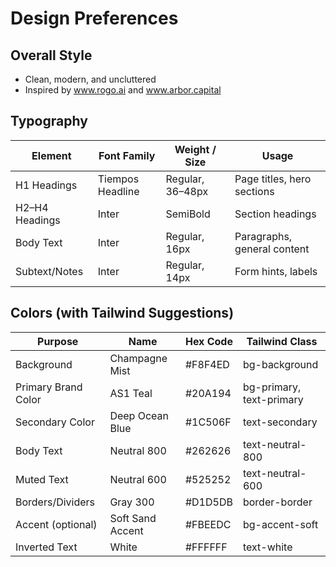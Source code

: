 # Design Preferences

## Overall Style
- Clean, modern, and uncluttered
- Inspired by www.rogo.ai and www.arbor.capital

## Typography
| Element         | Font Family       | Weight / Size | Usage                        |
|----------------|-------------------|---------------|------------------------------|
| H1 Headings    | Tiempos Headline  | Regular, 36–48px | Page titles, hero sections   |
| H2–H4 Headings | Inter             | SemiBold      | Section headings             |
| Body Text      | Inter             | Regular, 16px | Paragraphs, general content  |
| Subtext/Notes  | Inter             | Regular, 14px | Form hints, labels           |

## Colors (with Tailwind Suggestions)
| Purpose             | Name             | Hex Code | Tailwind Class        |
|---------------------|------------------|----------|------------------------|
| Background          | Champagne Mist   | #F8F4ED  | bg-background          |
| Primary Brand Color | AS1 Teal         | #20A194  | bg-primary, text-primary |
| Secondary Color     | Deep Ocean Blue  | #1C506F  | text-secondary         |
| Body Text           | Neutral 800      | #262626  | text-neutral-800       |
| Muted Text          | Neutral 600      | #525252  | text-neutral-600       |
| Borders/Dividers    | Gray 300         | #D1D5DB  | border-border          |
| Accent (optional)   | Soft Sand Accent | #FBEEDC  | bg-accent-soft         |
| Inverted Text       | White            | #FFFFFF  | text-white             |
